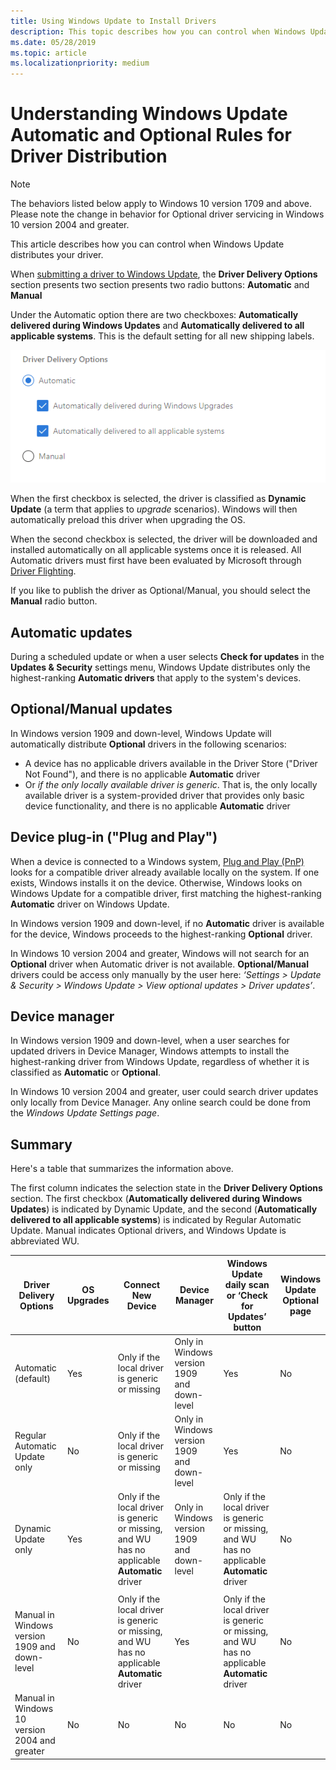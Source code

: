 ```yaml
---
title: Using Windows Update to Install Drivers
description: This topic describes how you can control when Windows Update distributes your driver.
ms.date: 05/28/2019
ms.topic: article
ms.localizationpriority: medium
---
```


# Understanding Windows Update Automatic and Optional Rules for Driver Distribution

> [!NOTE]
> The behaviors listed below apply to Windows 10 version 1709 and above. Please note the change in behavior for Optional driver servicing in Windows 10 version 2004 and greater.

This article describes how you can control when Windows Update distributes your driver.

When [submitting a driver to Windows Update](publish-a-driver-to-windows-update.md), the **Driver Delivery Options** section presents two section presents two radio buttons: **Automatic** and **Manual**

Under the Automatic option there are two checkboxes: **Automatically delivered during Windows Updates** and **Automatically delivered to all applicable systems**. This is the default setting for all new shipping labels.

![Automatic driver promotions checkboxes](images/driver-delivery-options.png)

When the first checkbox is selected, the driver is classified as **Dynamic Update** (a term that applies to *upgrade* scenarios). Windows will then automatically preload this driver when upgrading the OS.

When the second checkbox is selected, the driver will be downloaded and installed automatically on all applicable systems once it is released. All Automatic drivers must first have been evaluated by Microsoft through [Driver Flighting](driver-flighting.md).

If you like to publish the driver as Optional/Manual, you should select the **Manual** radio button.

## Automatic updates

During a scheduled update or when a user selects **Check for updates** in the **Updates & Security** settings menu, Windows Update distributes only the highest-ranking **Automatic drivers** that apply to the system's devices.

## Optional/Manual updates

In Windows version 1909 and down-level, Windows Update will automatically distribute **Optional** drivers in the following scenarios:
* A device has no applicable drivers available in the Driver Store ("Driver Not Found"), and there is no applicable **Automatic** driver
* Or *if the only locally available driver is generic*. That is, the only locally available driver is a system-provided driver that provides only basic device functionality, and there is no applicable **Automatic** driver

## Device plug-in ("Plug and Play")

When a device is connected to a Windows system, [Plug and Play (PnP)](../kernel/introduction-to-plug-and-play.md) looks for a compatible driver already available locally on the system. If one exists, Windows installs it on the device. Otherwise, Windows looks on Windows Update for a compatible driver, first matching the highest-ranking **Automatic** driver on Windows Update.

In Windows version 1909 and down-level, if no **Automatic** driver is available for the device, Windows proceeds to the highest-ranking **Optional** driver.

In Windows 10 version 2004 and greater, Windows will not search for an **Optional** driver when Automatic driver is not available. **Optional/Manual** drivers could be access only manually by the user here: *‘Settings > Update & Security > Windows Update > View optional updates > Driver updates’*.

## Device manager

In Windows version 1909 and down-level, when a user searches for updated drivers in Device Manager, Windows attempts to install the highest-ranking driver from Windows Update, regardless of whether it is classified as **Automatic** or **Optional**.

In Windows 10 version 2004 and greater, user could search driver updates only locally from Device Manager. Any online search could be done from the *Windows Update Settings page*.

## Summary

Here's a table that summarizes the information above.

The first column indicates the selection state in the **Driver Delivery Options** section. The first checkbox (**Automatically delivered during Windows Updates**) is indicated by Dynamic Update, and the second (**Automatically delivered to all applicable systems**) is indicated by Regular Automatic Update. Manual indicates Optional drivers, and Windows Update is abbreviated WU.

|Driver Delivery Options|OS Upgrades|Connect New Device|Device Manager|Windows Update daily scan or ‘Check for Updates’ button|Windows Update Optional page|
|-|-|-|-|-|-|
|Automatic (default)|Yes|Only if the local driver is generic or missing|Only in Windows version 1909 and down-level|Yes|No|
|Regular Automatic Update only|No|Only if the local driver is generic or missing|Only in Windows version 1909 and down-level|Yes|No|
|Dynamic Update only|Yes|Only if the local driver is generic or missing, and WU has no applicable **Automatic** driver|Only in Windows version 1909 and down-level|Only if the local driver is generic or missing, and WU has no applicable **Automatic** driver|No|
| | | | | | |
|Manual in Windows version 1909 and down-level|No|Only if the local driver is generic or missing, and WU has no applicable **Automatic** driver|Yes|Only if the local driver is generic or missing, and WU has no applicable **Automatic** driver|No|
|Manual in Windows 10 version 2004 and greater|No|No|No|No|No|

<!--use word generic? or just condense descriptive text?-->
